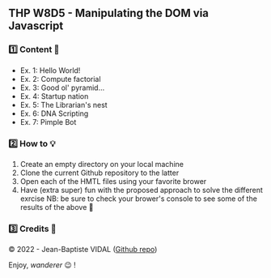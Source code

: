 ## THP W8D5 - Manipulating the DOM via Javascript

### :one: Content :scroll:
  
- Ex. 1: Hello World!  
- Ex. 2: Compute factorial  
- Ex. 3: Good ol' pyramid...  
- Ex. 4: Startup nation  
- Ex. 5: The Librarian's nest  
- Ex. 6: DNA Scripting  
- Ex. 7: Pimple Bot  
  
### :two: How to :bulb:
  
1. Create an empty directory on your local machine
2. Clone the current Github repository to the latter
3. Open each of the HMTL files using your favorite brower
4. Have (extra super) fun with the proposed approach to solve the different exrcise 
NB: be sure to check your brower's console to see some of the results of the above :eyes:
  
### :three: Credits :closed_lock_with_key:
&copy; 2022 - Jean-Baptiste VIDAL ([Github repo](https://github.com/GibbZ-78))
  
Enjoy, _wanderer_ :wink: !  
  
